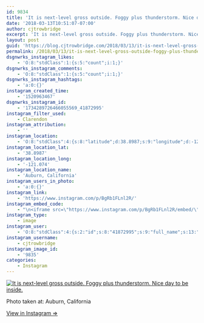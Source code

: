 ```yaml
---
id: 9834
title: 'It is next-level gross outside. Foggy plus thunderstorm. Nice day to be inside.'
date: '2018-03-13T10:51:07-07:00'
author: cjtrowbridge
excerpt: 'It is next-level gross outside. Foggy plus thunderstorm. Nice day to be inside.'
layout: post
guid: 'https://blog.cjtrowbridge.com/2018/03/13/it-is-next-level-gross-outside-foggy-plus-thunderstorm-nice-day-to-be-inside/'
permalink: /2018/03/13/it-is-next-level-gross-outside-foggy-plus-thunderstorm-nice-day-to-be-inside/
dsgnwrks_instagram_likes:
    - 'O:8:"stdClass":1:{s:5:"count";i:1;}'
dsgnwrks_instagram_comments:
    - 'O:8:"stdClass":1:{s:5:"count";i:1;}'
dsgnwrks_instagram_hashtags:
    - 'a:0:{}'
instagram_created_time:
    - '1520963467'
dsgnwrks_instagram_id:
    - '1734289726466055569_41872995'
instagram_filter_used:
    - Clarendon
instagram_attribution:
    - ''
instagram_location:
    - 'O:8:"stdClass":4:{s:8:"latitude";d:38.8987;s:9:"longitude";d:-121.074;s:4:"name";s:18:"Auburn, California";s:2:"id";i:218405825;}'
instagram_location_lat:
    - '38.8987'
instagram_location_long:
    - '-121.074'
instagram_location_name:
    - 'Auburn, California'
instagram_users_in_photo:
    - 'a:0:{}'
instagram_link:
    - 'https://www.instagram.com/p/BgRb1FLnl2R/'
instagram_embed_code:
    - "\n<iframe src=\"https://www.instagram.com/p/BgRb1FLnl2R/embed/\" width=\"612\" height=\"710\" frameborder=\"0\" scrolling=\"no\" allowtransparency=\"true\" class=\"insta-image-embed\"></iframe>\n"
instagram_type:
    - image
instagram_user:
    - 'O:8:"stdClass":4:{s:2:"id";s:8:"41872995";s:9:"full_name";s:13:"CJ Trowbridge";s:15:"profile_picture";s:141:"https://scontent.cdninstagram.com/vp/0bff7ef46024fadfe1c65f0c3a2372f7/5B42121C/t51.2885-19/s150x150/13724650_1188772791164794_142557231_a.jpg";s:8:"username";s:12:"cjtrowbridge";}'
instagram_username:
    - cjtrowbridge
instagram_image_id:
    - '9835'
categories:
    - Instagram
---
```


[![It is next-level gross outside. Foggy plus thunderstorm. Nice day to be inside.](https://blog.cjtrowbridge.com/wp-content/uploads/2018/03/1520963467-1-1.jpg)](https://www.instagram.com/p/BgRb1FLnl2R/)

Photo taken at: Auburn, California

[View in Instagram ⇒](https://www.instagram.com/p/BgRb1FLnl2R/)